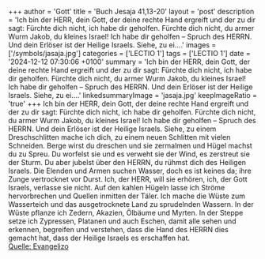 +++
author = 'Gott'
title = 'Buch Jesaja 41,13-20'
layout = 'post'
description = 'Ich bin der HERR, dein Gott, der deine rechte Hand ergreift und der zu dir sagt: Fürchte dich nicht, ich habe dir geholfen. Fürchte dich nicht, du armer Wurm Jakob, du kleines Israel! Ich habe dir geholfen – Spruch des HERRN. Und dein Erlöser ist der Heilige Israels. Siehe, zu ei....'
images = ['/symbols/jasaja.jpg']
categories = ['LECTIO 1']
tags = ['LECTIO 1']
date = '2024-12-12 07:30:06 +0100'
summary = 'Ich bin der HERR, dein Gott, der deine rechte Hand ergreift und der zu dir sagt: Fürchte dich nicht, ich habe dir geholfen. Fürchte dich nicht, du armer Wurm Jakob, du kleines Israel! Ich habe dir geholfen – Spruch des HERRN. Und dein Erlöser ist der Heilige Israels. Siehe, zu ei....'
linkedsummaryImage = 'jasaja.jpg'
keepImageRatio = 'true'
+++
Ich bin der HERR, dein Gott, der deine rechte Hand ergreift und der zu dir sagt: Fürchte dich nicht, ich habe dir geholfen.
Fürchte dich nicht, du armer Wurm Jakob, du kleines Israel! Ich habe dir geholfen – Spruch des HERRN. Und dein Erlöser ist der Heilige Israels.
Siehe, zu einem Dreschschlitten mache ich dich, zu einem neuen Schlitten mit vielen Schneiden.<!--more--> Berge wirst du dreschen und sie zermalmen und Hügel machst du zu Spreu.
Du worfelst sie und es verweht sie der Wind, es zerstreut sie der Sturm. Du aber jubelst über den HERRN, du rühmst dich des Heiligen Israels.
Die Elenden und Armen suchen Wasser, doch es ist keines da; ihre Zunge vertrocknet vor Durst. Ich, der HERR, will sie erhören, ich, der Gott Israels, verlasse sie nicht.
Auf den kahlen Hügeln lasse ich Ströme hervorbrechen und Quellen inmitten der Täler. Ich mache die Wüste zum Wasserteich und das ausgetrocknete Land zu sprudelnden Wassern.
In der Wüste pflanze ich Zedern, Akazien, Ölbäume und Myrten. In der Steppe setze ich Zypressen, Platanen und auch Eschen,
damit alle sehen und erkennen, begreifen und verstehen, dass die Hand des HERRN dies gemacht hat, dass der Heilige Israels es erschaffen hat.<br> [Quelle: Evangelizo](https://evangeliumtagfuertag.org/DE/gospel)